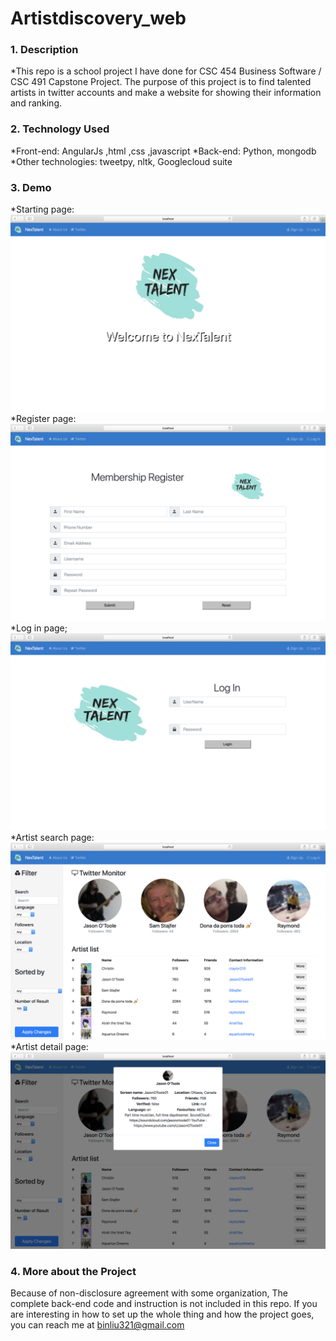 # Artistdiscovery_web


### 1. Description
  *This repo is a school project I have done for CSC 454 Business Software / CSC 491 Capstone Project. The purpose of this
  project is to find talented artists in twitter accounts and make a website for showing their information and ranking.

### 2. Technology Used
  *Front-end: AngularJs ,html ,css ,javascript
  *Back-end: Python, mongodb
  *Other technologies: tweetpy, nltk, Googlecloud suite

### 3. Demo
  *Starting page:
  ![alt text](https://github.com/BryanLX/Artistdiscovery_web/blob/master/demo_pic/1.png)
  *Register page:
  ![alt text](https://github.com/BryanLX/Artistdiscovery_web/blob/master/demo_pic/2.png)
  *Log in page;
  ![alt text](https://github.com/BryanLX/Artistdiscovery_web/blob/master/demo_pic/3.png)
  *Artist search page:
  ![alt text](https://github.com/BryanLX/Artistdiscovery_web/blob/master/demo_pic/4.png)
  *Artist detail page:
  ![alt text](https://github.com/BryanLX/Artistdiscovery_web/blob/master/demo_pic/6.png)

### 4. More about the Project
  Because of non-disclosure agreement with some organization, The complete back-end code and instruction is not included in this repo.
  If you are interesting in how to set up the whole thing and how the project goes, you can reach me at binliu321@gmail.com
